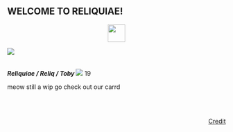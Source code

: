 <!DOCTYPE HTML>
## WELCOME TO RELIQUIAE!
<p align="center">
<img height="40" src="https://i.postimg.cc/d1vbyXNC/ezgif-com-animated-gif-maker-14.gif" ></img>
</p> 
  <img align="left" src="https://i.postimg.cc/YqmRrT4p/konosdeco.png"> 

  <br>  </br> 
 
   <body>
    <section> 
    <i> <b> Reliquiae / Reliq / Toby </b> </i> 
      <img src="https://i.postimg.cc/KjG953Tc/ezgif-com-animated-gif-maker-15.gif">
    </img> 19 
      <p> meow still a wip go check out our carrd </p>
      <br>
    </section>
     <br>
     <p align="right"> <a href=https://www.tumblr.com/konosdeco/751703889787650048/ddvau-hotguy-and-cuteguy-graphics-do-not-use?source=share>Credit</a> </p>
  </body>
</html>
